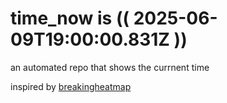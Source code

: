 # time_now is (( 2025-06-09T19:00:00.831Z ))

an automated repo that shows the currnent time

inspired by [breakingheatmap](https://github.com/breakingheatmap/breakingheatmap)